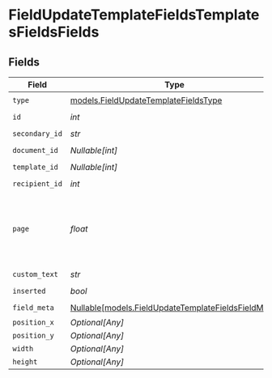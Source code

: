 # FieldUpdateTemplateFieldsTemplatesFieldsFields


## Fields

| Field                                                                                                  | Type                                                                                                   | Required                                                                                               | Description                                                                                            |
| ------------------------------------------------------------------------------------------------------ | ------------------------------------------------------------------------------------------------------ | ------------------------------------------------------------------------------------------------------ | ------------------------------------------------------------------------------------------------------ |
| `type`                                                                                                 | [models.FieldUpdateTemplateFieldsType](../models/fieldupdatetemplatefieldstype.md)                     | :heavy_check_mark:                                                                                     | N/A                                                                                                    |
| `id`                                                                                                   | *int*                                                                                                  | :heavy_check_mark:                                                                                     | N/A                                                                                                    |
| `secondary_id`                                                                                         | *str*                                                                                                  | :heavy_check_mark:                                                                                     | N/A                                                                                                    |
| `document_id`                                                                                          | *Nullable[int]*                                                                                        | :heavy_check_mark:                                                                                     | N/A                                                                                                    |
| `template_id`                                                                                          | *Nullable[int]*                                                                                        | :heavy_check_mark:                                                                                     | N/A                                                                                                    |
| `recipient_id`                                                                                         | *int*                                                                                                  | :heavy_check_mark:                                                                                     | N/A                                                                                                    |
| `page`                                                                                                 | *float*                                                                                                | :heavy_check_mark:                                                                                     | The page number of the field on the document. Starts from 1.                                           |
| `custom_text`                                                                                          | *str*                                                                                                  | :heavy_check_mark:                                                                                     | N/A                                                                                                    |
| `inserted`                                                                                             | *bool*                                                                                                 | :heavy_check_mark:                                                                                     | N/A                                                                                                    |
| `field_meta`                                                                                           | [Nullable[models.FieldUpdateTemplateFieldsFieldMeta]](../models/fieldupdatetemplatefieldsfieldmeta.md) | :heavy_check_mark:                                                                                     | N/A                                                                                                    |
| `position_x`                                                                                           | *Optional[Any]*                                                                                        | :heavy_minus_sign:                                                                                     | N/A                                                                                                    |
| `position_y`                                                                                           | *Optional[Any]*                                                                                        | :heavy_minus_sign:                                                                                     | N/A                                                                                                    |
| `width`                                                                                                | *Optional[Any]*                                                                                        | :heavy_minus_sign:                                                                                     | N/A                                                                                                    |
| `height`                                                                                               | *Optional[Any]*                                                                                        | :heavy_minus_sign:                                                                                     | N/A                                                                                                    |